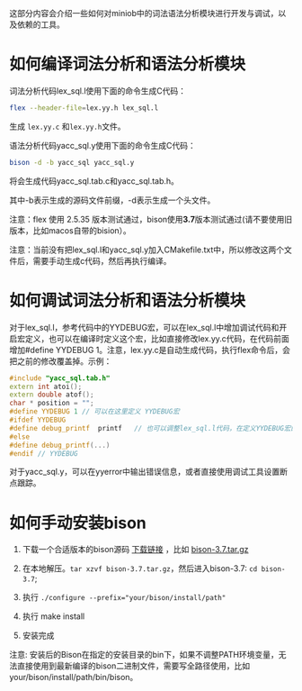 这部分内容会介绍一些如何对miniob中的词法语法分析模块进行开发与调试，以及依赖的工具。

# 如何编译词法分析和语法分析模块

词法分析代码lex_sql.l使用下面的命令生成C代码：

```bash
flex --header-file=lex.yy.h lex_sql.l
```

生成 `lex.yy.c` 和`lex.yy.h`文件。

语法分析代码yacc_sql.y使用下面的命令生成C代码：

```bash
bison -d -b yacc_sql yacc_sql.y
```

将会生成代码yacc_sql.tab.c和yacc_sql.tab.h。

其中-b表示生成的源码文件前缀，-d表示生成一个头文件。

注意：flex 使用 2.5.35 版本测试通过，bison使用**3.7**版本测试通过(请不要使用旧版本，比如macos自带的bision）。

注意：当前没有把lex_sql.l和yacc_sql.y加入CMakefile.txt中，所以修改这两个文件后，需要手动生成c代码，然后再执行编译。

# 如何调试词法分析和语法分析模块

对于lex_sql.l，参考代码中的YYDEBUG宏，可以在lex_sql.l中增加调试代码和开启宏定义，也可以在编译时定义这个宏，比如直接修改lex.yy.c代码，在代码前面增加#define
YYDEBUG 1。注意，lex.yy.c是自动生成代码，执行flex命令后，会把之前的修改覆盖掉。示例：

```c++
#include "yacc_sql.tab.h" 
extern int atoi(); 
extern double atof(); 
char * position = ""; 
#define YYDEBUG 1 // 可以在这里定义 YYDEBUG宏 
#ifdef YYDEBUG 
#define debug_printf  printf   // 也可以调整lex_sql.l代码，在定义YYDEBUG宏的时候，做更多事情 
#else 
#define debug_printf(...) 
#endif // YYDEBUG
```

对于yacc_sql.y，可以在yyerror中输出错误信息，或者直接使用调试工具设置断点跟踪。

# 如何手动安装bison

1. 下载一个合适版本的bison源码 [下载链接](http://ftp.gnu.org/gnu/bison/)
   ，比如 [bison-3.7.tar.gz](http://ftp.gnu.org/gnu/bison/bison-3.7.tar.gz)

2. 在本地解压。`tar xzvf bison-3.7.tar.gz`，然后进入bison-3.7: `cd bison-3.7`;

3. 执行  `./configure --prefix="your/bison/install/path"`

4. 执行 make install

5. 安装完成

注意: 安装后的Bison在指定的安装目录的bin下，如果不调整PATH环境变量，无法直接使用到最新编译的bison二进制文件，需要写全路径使用，比如
your/bison/install/path/bin/bison。
